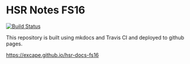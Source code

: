 # HSR Notes FS16
[![Build Status](https://travis-ci.com/Excape/hsr-docs-fs16.svg?token=ZqvKykpEV75vbEi3DHD8&branch=master)](https://travis-ci.com/Excape/hsr-docs-fs16)

This repository is built using mkdocs and Travis CI and deployed to github pages.

<https://excape.github.io/hsr-docs-fs16>
